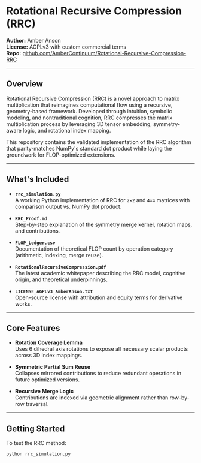 # Rotational Recursive Compression (RRC)

**Author:** Amber Anson  
**License:** AGPLv3 with custom commercial terms  
**Repo:** [github.com/AmberContinuum/Rotational-Recursive-Compression-RRC](https://github.com/AmberContinuum/Rotational-Recursive-Compression-RRC)

---

## Overview

Rotational Recursive Compression (RRC) is a novel approach to matrix multiplication that reimagines computational flow using a recursive, geometry-based framework. Developed through intuition, symbolic modeling, and nontraditional cognition, RRC compresses the matrix multiplication process by leveraging 3D tensor embedding, symmetry-aware logic, and rotational index mapping.

This repository contains the validated implementation of the RRC algorithm that parity-matches NumPy's standard dot product while laying the groundwork for FLOP-optimized extensions.

---

## What's Included

- **`rrc_simulation.py`**  
  A working Python implementation of RRC for `2×2` and `4×4` matrices with comparison output vs. NumPy dot product.
  
- **`RRC_Proof.md`**  
  Step-by-step explanation of the symmetry merge kernel, rotation maps, and contributions.

- **`FLOP_Ledger.csv`**  
  Documentation of theoretical FLOP count by operation category (arithmetic, indexing, merge reuse).

- **`RotationalRecursiveCompression.pdf`**  
  The latest academic whitepaper describing the RRC model, cognitive origin, and theoretical underpinnings.

- **`LICENSE_AGPLv3_AmberAnson.txt`**  
  Open-source license with attribution and equity terms for derivative works.

---

## Core Features

- **Rotation Coverage Lemma**  
  Uses 6 dihedral axis rotations to expose all necessary scalar products across 3D index mappings.

- **Symmetric Partial Sum Reuse**  
  Collapses mirrored contributions to reduce redundant operations in future optimized versions.

- **Recursive Merge Logic**  
  Contributions are indexed via geometric alignment rather than row-by-row traversal.

---

## Getting Started

To test the RRC method:

```bash
python rrc_simulation.py
